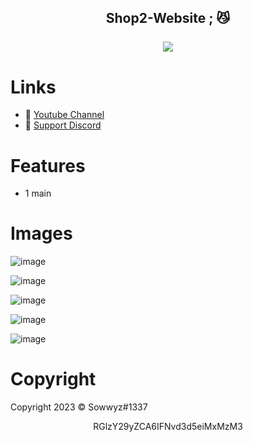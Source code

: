 <h2 align="center">
                          Shop2-Website <strong>;</strong> 😼
<br>
<br>

<a href="https://discord.com/users/394251966571872256">
        <img src="https://lanyard-profile-readme.vercel.app/api/394251966571872256?idleMessage=%22May%20The%20Code%20Be%20With%20you%22&borderRadius=25px" />
    </a>
</p>


# Links
- 🔗 [Youtube Channel](https://www.youtube.com/channel/UC9_kma0SOd-oSe24gqpqqCA)
- 🔗 [Support Discord](https://discord.com/users/394251966571872256)


# Features

+ 1 main


# Images 

![image](https://user-images.githubusercontent.com/88189918/234327796-e7063a45-ac76-4353-9844-5f76f63cb07c.png)

![image](https://user-images.githubusercontent.com/88189918/234327817-68a24cb9-d16b-4aed-9529-982f88d1b9c1.png)

![image](https://user-images.githubusercontent.com/88189918/234327838-97d470ab-e0c1-43ce-bd99-a618327b227b.png)

![image](https://user-images.githubusercontent.com/88189918/234328145-728b1b06-97fa-4b8b-800b-35faafd7a4d2.png)

![image](https://user-images.githubusercontent.com/88189918/234328167-27ca7ad8-6bc0-4c8a-ab27-cd8ff172f805.png)




# Copyright 
Copyright 2023 © Sowwyz#1337

</h2>
<p align="center">
   RGlzY29yZCA6IFNvd3d5eiMxMzM3
<br>

